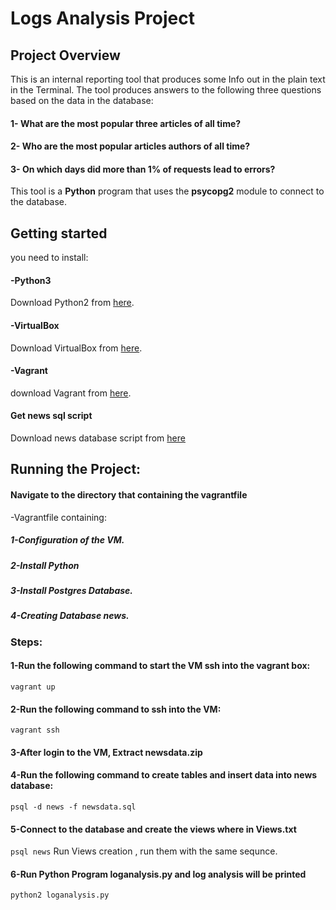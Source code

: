 # Logs Analysis Project
## Project Overview
This is an internal reporting tool that produces some Info out in the plain text in the Terminal.
The tool produces answers to the following three questions based on the data in the database:

#### 1- What are the most popular three articles of all time?
#### 2- Who are the most popular articles authors of all time?
#### 3- On which days did more than 1% of requests lead to errors?

This tool is a **Python** program that uses the **psycopg2** module to connect to the database.

## Getting started
you need to install:
#### -Python3
Download Python2 from [here](https://www.python.org/downloads/).
#### -VirtualBox
Download VirtualBox from [here](https://www.virtualbox.org/wiki/Download_Old_Builds_5_1).
#### -Vagrant
download Vagrant from [here](https://www.vagrantup.com/).
#### Get news sql script 
Download news database script from [here](https://d17h27t6h515a5.cloudfront.net/topher/2016/August/57b5f748_newsdata/newsdata.zip)

## Running the Project:
#### Navigate to the directory that containing the **vagrantfile**
-Vagrantfile containing:
##### 1-Configuration of the VM.
##### 2-Install Python
##### 3-Install Postgres Database.
##### 4-Creating Database **news**.

### Steps:
#### 1-Run the following command to start the VM ssh into the vagrant box:
`vagrant up`

#### 2-Run the following command to ssh into the VM:
`vagrant ssh`

#### 3-After login to the VM, Extract  newsdata.zip

#### 4-Run the following command to create tables and insert data into news database:
`psql -d news -f newsdata.sql`

#### 5-Connect to the database and create the views where in **Views.txt**
`psql news`
Run Views creation , run them with the same sequnce.

#### 6-Run Python Program **loganalysis.py** and log analysis will be printed
`python2 loganalysis.py`


